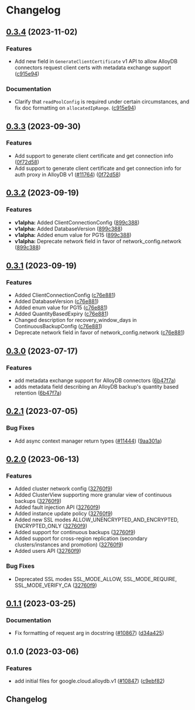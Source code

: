 # Changelog

## [0.3.4](https://github.com/googleapis/google-cloud-python/compare/google-cloud-alloydb-v0.3.3...google-cloud-alloydb-v0.3.4) (2023-11-02)


### Features

* Add new field in `GenerateClientCertificate` v1 API to allow AlloyDB connectors request client certs with metadata exchange support ([c915e94](https://github.com/googleapis/google-cloud-python/commit/c915e94f26dbbacafed1256fe9c35a7b0590c166))


### Documentation

* Clarify that `readPoolConfig` is required under certain circumstances, and fix doc formatting on `allocatedIpRange`. ([c915e94](https://github.com/googleapis/google-cloud-python/commit/c915e94f26dbbacafed1256fe9c35a7b0590c166))

## [0.3.3](https://github.com/googleapis/google-cloud-python/compare/google-cloud-alloydb-v0.3.2...google-cloud-alloydb-v0.3.3) (2023-09-30)


### Features

* Add support to generate client certificate and get connection info ([0f72d58](https://github.com/googleapis/google-cloud-python/commit/0f72d586cebe5d6bb7e127aded5eb49dcc2ca8d9))
* Add support to generate client certificate and get connection info for auth proxy in AlloyDB v1 ([#11764](https://github.com/googleapis/google-cloud-python/issues/11764)) ([0f72d58](https://github.com/googleapis/google-cloud-python/commit/0f72d586cebe5d6bb7e127aded5eb49dcc2ca8d9))

## [0.3.2](https://github.com/googleapis/google-cloud-python/compare/google-cloud-alloydb-v0.3.1...google-cloud-alloydb-v0.3.2) (2023-09-19)


### Features

* **v1alpha:** Added ClientConnectionConfig ([899c388](https://github.com/googleapis/google-cloud-python/commit/899c388ff5cc6986c4e18fa82babb57f66bb38ce))
* **v1alpha:** Added DatabaseVersion ([899c388](https://github.com/googleapis/google-cloud-python/commit/899c388ff5cc6986c4e18fa82babb57f66bb38ce))
* **v1alpha:** Added enum value for PG15 ([899c388](https://github.com/googleapis/google-cloud-python/commit/899c388ff5cc6986c4e18fa82babb57f66bb38ce))
* **v1alpha:** Deprecate network field in favor of network_config.network ([899c388](https://github.com/googleapis/google-cloud-python/commit/899c388ff5cc6986c4e18fa82babb57f66bb38ce))

## [0.3.1](https://github.com/googleapis/google-cloud-python/compare/google-cloud-alloydb-v0.3.0...google-cloud-alloydb-v0.3.1) (2023-09-19)


### Features

* Added ClientConnectionConfig ([c76e881](https://github.com/googleapis/google-cloud-python/commit/c76e88194ea5ae3851cdd61071bc9e8106ae1571))
* Added DatabaseVersion ([c76e881](https://github.com/googleapis/google-cloud-python/commit/c76e88194ea5ae3851cdd61071bc9e8106ae1571))
* Added enum value for PG15 ([c76e881](https://github.com/googleapis/google-cloud-python/commit/c76e88194ea5ae3851cdd61071bc9e8106ae1571))
* Added QuantityBasedExpiry ([c76e881](https://github.com/googleapis/google-cloud-python/commit/c76e88194ea5ae3851cdd61071bc9e8106ae1571))
* Changed description for recovery_window_days in ContinuousBackupConfig ([c76e881](https://github.com/googleapis/google-cloud-python/commit/c76e88194ea5ae3851cdd61071bc9e8106ae1571))
* Deprecate network field in favor of network_config.network ([c76e881](https://github.com/googleapis/google-cloud-python/commit/c76e88194ea5ae3851cdd61071bc9e8106ae1571))

## [0.3.0](https://github.com/googleapis/google-cloud-python/compare/google-cloud-alloydb-v0.2.1...google-cloud-alloydb-v0.3.0) (2023-07-17)


### Features

* add metadata exchange support for AlloyDB connectors ([6b47f7a](https://github.com/googleapis/google-cloud-python/commit/6b47f7af5edb5db7a9e909e3c7ebd0d34296facb))
* adds metadata field describing an AlloyDB backup's quantity based retention ([6b47f7a](https://github.com/googleapis/google-cloud-python/commit/6b47f7af5edb5db7a9e909e3c7ebd0d34296facb))

## [0.2.1](https://github.com/googleapis/google-cloud-python/compare/google-cloud-alloydb-v0.2.0...google-cloud-alloydb-v0.2.1) (2023-07-05)


### Bug Fixes

* Add async context manager return types ([#11444](https://github.com/googleapis/google-cloud-python/issues/11444)) ([9aa301a](https://github.com/googleapis/google-cloud-python/commit/9aa301ae6ca3080cae286a19de9cdc1b796ab37d))

## [0.2.0](https://github.com/googleapis/google-cloud-python/compare/google-cloud-alloydb-v0.1.1...google-cloud-alloydb-v0.2.0) (2023-06-13)


### Features

* Added cluster network config ([32760f9](https://github.com/googleapis/google-cloud-python/commit/32760f95a3bee3571a5cb5b22ffd7e8f666663f1))
* Added ClusterView supporting more granular view of continuous backups ([32760f9](https://github.com/googleapis/google-cloud-python/commit/32760f95a3bee3571a5cb5b22ffd7e8f666663f1))
* Added fault injection API ([32760f9](https://github.com/googleapis/google-cloud-python/commit/32760f95a3bee3571a5cb5b22ffd7e8f666663f1))
* Added instance update policy ([32760f9](https://github.com/googleapis/google-cloud-python/commit/32760f95a3bee3571a5cb5b22ffd7e8f666663f1))
* Added new SSL modes ALLOW_UNENCRYPTED_AND_ENCRYPTED, ENCRYPTED_ONLY ([32760f9](https://github.com/googleapis/google-cloud-python/commit/32760f95a3bee3571a5cb5b22ffd7e8f666663f1))
* Added support for continuous backups ([32760f9](https://github.com/googleapis/google-cloud-python/commit/32760f95a3bee3571a5cb5b22ffd7e8f666663f1))
* Added support for cross-region replication (secondary clusters/instances and promotion) ([32760f9](https://github.com/googleapis/google-cloud-python/commit/32760f95a3bee3571a5cb5b22ffd7e8f666663f1))
* Added users API ([32760f9](https://github.com/googleapis/google-cloud-python/commit/32760f95a3bee3571a5cb5b22ffd7e8f666663f1))


### Bug Fixes

* Deprecated SSL modes SSL_MODE_ALLOW, SSL_MODE_REQUIRE, SSL_MODE_VERIFY_CA ([32760f9](https://github.com/googleapis/google-cloud-python/commit/32760f95a3bee3571a5cb5b22ffd7e8f666663f1))

## [0.1.1](https://github.com/googleapis/google-cloud-python/compare/google-cloud-alloydb-v0.1.0...google-cloud-alloydb-v0.1.1) (2023-03-25)


### Documentation

* Fix formatting of request arg in docstring ([#10867](https://github.com/googleapis/google-cloud-python/issues/10867)) ([d34a425](https://github.com/googleapis/google-cloud-python/commit/d34a425f7d0f02bebaf20d24b725b8c25c699697))

## 0.1.0 (2023-03-06)


### Features

* add initial files for google.cloud.alloydb.v1 ([#10847](https://github.com/googleapis/google-cloud-python/issues/10847)) ([c9ebf82](https://github.com/googleapis/google-cloud-python/commit/c9ebf8298d0164d382c278a1a8c95cccc3dd7491))

## Changelog

